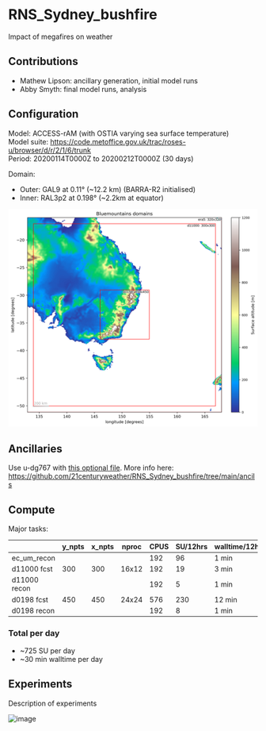 # RNS_Sydney_bushfire
Impact of megafires on weather

## Contributions
- Mathew Lipson: ancillary generation, initial model runs
- Abby Smyth: final model runs, analysis

## Configuration

Model: ACCESS-rAM (with OSTIA varying sea surface temperature)  
Model suite: https://code.metoffice.gov.uk/trac/roses-u/browser/d/r/2/1/6/trunk  
Period: 20200114T0000Z to 20200212T0000Z (30 days)  

Domain:
- Outer: GAL9 at 0.11° (~12.2 km) (BARRA-R2 initialised)
- Inner: RAL3p2 at 0.198° (~2.2km at equator)

![Domains](./ancils/Bluemountains_domains_surface_altitude.png)

## Ancillaries

Use u-dg767 with [this optional file](./ancils/rose-suite-rns_bluemountains.conf).
More info here: https://github.com/21centuryweather/RNS_Sydney_bushfire/tree/main/ancils

## Compute

Major tasks:

|               | y_npts | x_npts | nproc | CPUS | SU/12hrs | walltime/12hrs  |
|---------------|--------|--------|-------|------|----------|-----------------|
| ec_um_recon   |        |        |       | 192  | 96       | 1 min           |
| d11000 fcst   | 300    | 300    | 16x12 | 192  | 19       | 3 min           |
| d11000 recon  |        |        |       | 192  | 5        | 1 min           |
| d0198  fcst   | 450    | 450    | 24x24 | 576  | 230      | 12 min          |
| d0198  recon  |        |        |       | 192  | 8        | 1 min           |

### Total per day

- ~725 SU per day
- ~30 min walltime per day

## Experiments

Description of experiments

<img width="468" height="166" alt="image" src="https://github.com/user-attachments/assets/70c69e67-933a-4bd1-ba6c-e3146e6b6e76" />

